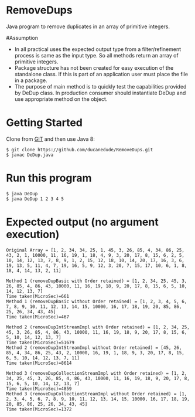 # RemoveDups
Java program to remove duplicates in an array of primitive integers.

#Assumption

 * In all practical uses the expected output type from a filter/refinement process is same as the input type. So all methods return an array of primitive integers.
 * Package structure has not been created for easy execution of the standalone class. If this is part of an application user must place the file in a package.
 * The purpose of main method is to quickly test the capabilities provided by DeDup class. In production consumer should instantiate DeDup and use appropriate method on the object.

# Getting Started

Clone from
[GIT](https://github.com/ducanedude/RemoveDups) and then
use Java 8:

    $ git clone https://github.com/ducanedude/RemoveDups.git
    $ javac DeDup.java
	
# Run this program

    $ java DeDup
    $ java DeDup 1 2 3 4 5

# Expected output (no argument execution)

    Original Array = [1, 2, 34, 34, 25, 1, 45, 3, 26, 85, 4, 34, 86, 25, 43, 2, 1, 10000, 11, 16, 19, 1, 18, 4, 9, 3, 20, 17, 8, 15, 6, 2, 5, 10, 14, 12, 13, 7, 8, 9, 1, 2, 15, 12, 18, 10, 14, 20, 17, 16, 3, 6, 19, 13, 5, 11, 4, 7, 19, 16, 5, 9, 12, 3, 20, 7, 15, 17, 10, 6, 1, 8, 18, 4, 14, 13, 2, 11]

    Method 1 (removeDupBasic with Order retained) = [1, 2, 34, 25, 45, 3, 26, 85, 4, 86, 43, 10000, 11, 16, 19, 18, 9, 20, 17, 8, 15, 6, 5, 10, 14, 12, 13, 7]
    Time taken(MicroSec)=661
    Method 1 (removeDupBasic without Order retained) = [1, 2, 3, 4, 5, 6, 7, 8, 9, 10, 11, 12, 13, 14, 15, 10000, 16, 17, 18, 19, 20, 85, 86, 25, 26, 34, 43, 45]
    Time taken(MicroSec)=467

    Method 2 (removeDupIntStreamImpl with Order retained) = [1, 2, 34, 25, 45, 3, 26, 85, 4, 86, 43, 10000, 11, 16, 19, 18, 9, 20, 17, 8, 15, 6, 5, 10, 14, 12, 13, 7]
    Time taken(MicroSec)=51679
    Method 2 (removeDupIntStreamImpl without Order retained) = [45, 26, 85, 4, 34, 86, 25, 43, 2, 10000, 16, 19, 1, 18, 9, 3, 20, 17, 8, 15, 6, 5, 10, 14, 12, 13, 7, 11]
    Time taken(MicroSec)=8614

    Method 3 (removeDupCollectionStreamImpl with Order retained) = [1, 2, 34, 25, 45, 3, 26, 85, 4, 86, 43, 10000, 11, 16, 19, 18, 9, 20, 17, 8, 15, 6, 5, 10, 14, 12, 13, 7]
    Time taken(MicroSec)=4859
    Method 3 (removeDupCollectionStreamImpl without Order retained) = [1, 2, 3, 4, 5, 6, 7, 8, 9, 10, 11, 12, 13, 14, 15, 10000, 16, 17, 18, 19, 20, 85, 86, 25, 26, 34, 43, 45]
    Time taken(MicroSec)=1372
